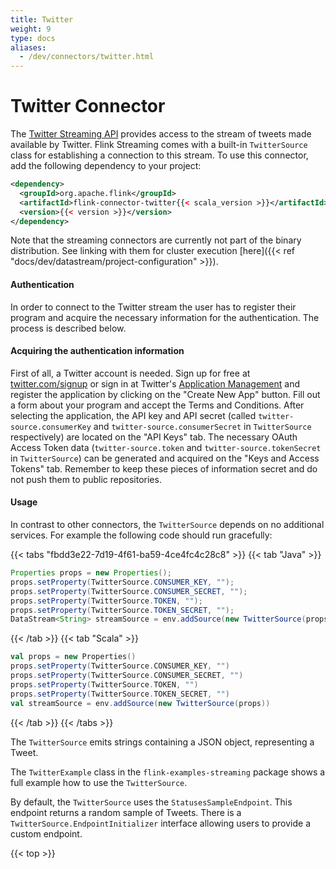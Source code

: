 ```yaml
---
title: Twitter
weight: 9
type: docs
aliases:
  - /dev/connectors/twitter.html
---
```

<!--
Licensed to the Apache Software Foundation (ASF) under one
or more contributor license agreements.  See the NOTICE file
distributed with this work for additional information
regarding copyright ownership.  The ASF licenses this file
to you under the Apache License, Version 2.0 (the
"License"); you may not use this file except in compliance
with the License.  You may obtain a copy of the License at

  http://www.apache.org/licenses/LICENSE-2.0

Unless required by applicable law or agreed to in writing,
software distributed under the License is distributed on an
"AS IS" BASIS, WITHOUT WARRANTIES OR CONDITIONS OF ANY
KIND, either express or implied.  See the License for the
specific language governing permissions and limitations
under the License.
-->

# Twitter Connector

The [Twitter Streaming API](https://dev.twitter.com/docs/streaming-apis) provides access to the stream of tweets made available by Twitter.
Flink Streaming comes with a built-in `TwitterSource` class for establishing a connection to this stream.
To use this connector, add the following dependency to your project:

```xml
<dependency>
  <groupId>org.apache.flink</groupId>
  <artifactId>flink-connector-twitter{{< scala_version >}}</artifactId>
  <version>{{< version >}}</version>
</dependency>
```

Note that the streaming connectors are currently not part of the binary distribution.
See linking with them for cluster execution [here]({{< ref "docs/dev/datastream/project-configuration" >}}).

#### Authentication
In order to connect to the Twitter stream the user has to register their program and acquire the necessary information for the authentication. The process is described below.

#### Acquiring the authentication information
First of all, a Twitter account is needed. Sign up for free at [twitter.com/signup](https://twitter.com/signup)
or sign in at Twitter's [Application Management](https://apps.twitter.com/) and register the application by
clicking on the "Create New App" button. Fill out a form about your program and accept the Terms and Conditions.
After selecting the application, the API key and API secret (called `twitter-source.consumerKey` and `twitter-source.consumerSecret` in `TwitterSource` respectively) are located on the "API Keys" tab.
The necessary OAuth Access Token data (`twitter-source.token` and `twitter-source.tokenSecret` in `TwitterSource`) can be generated and acquired on the "Keys and Access Tokens" tab.
Remember to keep these pieces of information secret and do not push them to public repositories.


#### Usage

In contrast to other connectors, the `TwitterSource` depends on no additional services. For example the following code should run gracefully:

{{< tabs "fbdd3e22-7d19-4f61-ba59-4ce4fc4c28c8" >}}
{{< tab "Java" >}}
```java
Properties props = new Properties();
props.setProperty(TwitterSource.CONSUMER_KEY, "");
props.setProperty(TwitterSource.CONSUMER_SECRET, "");
props.setProperty(TwitterSource.TOKEN, "");
props.setProperty(TwitterSource.TOKEN_SECRET, "");
DataStream<String> streamSource = env.addSource(new TwitterSource(props));
```
{{< /tab >}}
{{< tab "Scala" >}}
```scala
val props = new Properties()
props.setProperty(TwitterSource.CONSUMER_KEY, "")
props.setProperty(TwitterSource.CONSUMER_SECRET, "")
props.setProperty(TwitterSource.TOKEN, "")
props.setProperty(TwitterSource.TOKEN_SECRET, "")
val streamSource = env.addSource(new TwitterSource(props))
```
{{< /tab >}}
{{< /tabs >}}

The `TwitterSource` emits strings containing a JSON object, representing a Tweet.

The `TwitterExample` class in the `flink-examples-streaming` package shows a full example how to use the `TwitterSource`.

By default, the `TwitterSource` uses the `StatusesSampleEndpoint`. This endpoint returns a random sample of Tweets.
There is a `TwitterSource.EndpointInitializer` interface allowing users to provide a custom endpoint.

{{< top >}}
